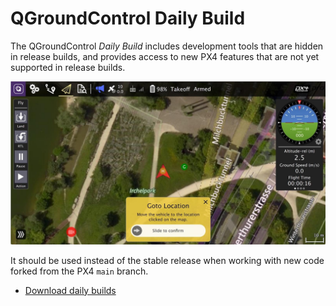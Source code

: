 # QGroundControl Daily Build

The QGroundControl _Daily Build_ includes development tools that are hidden in release builds, and provides access to new PX4 features that are not yet supported in release builds.

![QGroundControl](../../assets/toolchain/qgc_goto.jpg)

It should be used instead of the stable release when working with new code forked from the PX4 `main` branch.

- [Download daily builds](https://docs.qgroundcontrol.com/master/en/qgc-user-guide/releases/daily_builds.html)